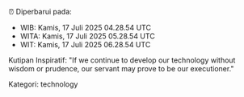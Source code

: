 ⏰ Diperbarui pada:
- WIB: Kamis, 17 Juli 2025 04.28.54 UTC
- WITA: Kamis, 17 Juli 2025 05.28.54 UTC
- WIT: Kamis, 17 Juli 2025 06.28.54 UTC

Kutipan Inspiratif:
"If we continue to develop our technology without wisdom or prudence, our servant may prove to be our executioner."


Kategori: technology

